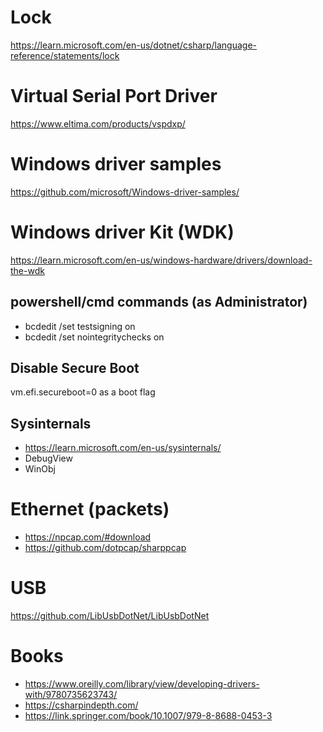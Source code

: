 # Lock

https://learn.microsoft.com/en-us/dotnet/csharp/language-reference/statements/lock

# Virtual Serial Port Driver

https://www.eltima.com/products/vspdxp/

# Windows driver samples

https://github.com/microsoft/Windows-driver-samples/

# Windows driver Kit (WDK)

https://learn.microsoft.com/en-us/windows-hardware/drivers/download-the-wdk

## powershell/cmd commands (as Administrator)

- bcdedit /set testsigning on 
- bcdedit /set nointegritychecks on

## Disable Secure Boot
vm.efi.secureboot=0 as a boot flag

## Sysinternals
- https://learn.microsoft.com/en-us/sysinternals/
- DebugView
- WinObj

# Ethernet (packets)

- https://npcap.com/#download
- https://github.com/dotpcap/sharppcap

# USB 

https://github.com/LibUsbDotNet/LibUsbDotNet

# Books

- https://www.oreilly.com/library/view/developing-drivers-with/9780735623743/
- https://csharpindepth.com/
- https://link.springer.com/book/10.1007/979-8-8688-0453-3









